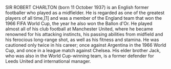 SIR ROBERT CHARLTON (born 11 October 1937) is an English former footballer who played as a midfielder. He is regarded as one of the greatest players of all time,[1] and was a member of the England team that won the 1966 FIFA World Cup, the year he also won the Ballon d'Or. He played almost all of his club football at Manchester United, where he became renowned for his attacking instincts, his passing abilities from midfield and his ferocious long-range shot, as well as his fitness and stamina. He was cautioned only twice in his career; once against Argentina in the 1966 World Cup, and once in a league match against Chelsea. His elder brother Jack, who was also in the World Cup-winning team, is a former defender for Leeds United and international manager.
